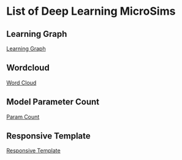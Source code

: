 # List of Deep Learning MicroSims

## Learning Graph

[Learning Graph](./learning-graph/index.md)

## Wordcloud

[Word Cloud](./wordcloud/index.md)

## Model Parameter Count

[Param Count](./param-count/index.md)

## Responsive Template

[Responsive Template](./templates/index.md)